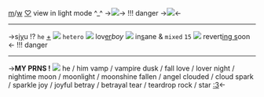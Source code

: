 [m](astropops)/[w](iamspiderman) [♡](heartsforhim) view in light mode ^_^ ->![](https://pixelbank.neocities.org/nukos/bdd56a11.gif)->
!!! danger
->![](https://media.discordapp.net/attachments/1105088494843461725/1118032520953466933/blur_edges.jpg?width=433&height=466)<-

---

->s[iy](https://rentry.co/haisnames)u !? ``he`` [+](https://rentry.co/namsprns) ![](https://pixelbank.neocities.org/decome/insects/f444953.gif)
`hetero` ![](https://media.discordapp.net/attachments/903364339464044575/1092640665671835668/52A11C00-C3D8-46A6-8231-078B81549C86.gif) lov[er](heartsforhim)*boy* 
![](https://pixelbank.neocities.org/decome/wings/594508fd.gif) in[s](delusionalfreak)ane & `mixed`
``15`` ![](https://pixelbank.neocities.org/decome/kitties/3d5082ca.gif) revert[ing s](https://en.wikipedia.org/wiki/Islam)oon <-
!!! danger

---
->**MY PRNS !**
![](https://pixelbank.neocities.org/dividers/image01.png)
he / him
vamp / vampire
dusk / fall
love / lover
night / nightime
moon / moonlight / moonshine
fallen / angel
clouded / cloud
spark / sparkle
joy / joyful
betray / betrayal
tear / teardrop
rock / star
[:3](heartsforher)<-